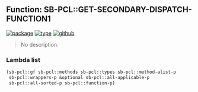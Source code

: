 ## Function: SB-PCL::GET-SECONDARY-DISPATCH-FUNCTION1
[![package](https://img.shields.io/badge/Package-SB--PCL-5f9ea0.svg?style=social&colorA=999999)](../) [![type](https://img.shields.io/badge/Type-Function-5f9ea0.svg?style=social&colorA=999999)](../#function) [![github](https://img.shields.io/badge/GitHub-View_the_source-5f9ea0.svg?style=social&colorA=999999&logo=github)](https://github.com/sbcl/sbcl/blob/master/src/pcl/dfun.lisp/) 

> No description.

### Lambda list
```cl
(sb-pcl::gf sb-pcl::methods sb-pcl::types sb-pcl::method-alist-p
 sb-pcl::wrappers-p &optional sb-pcl::all-applicable-p
 sb-pcl::all-sorted-p sb-pcl::function-p)
```
